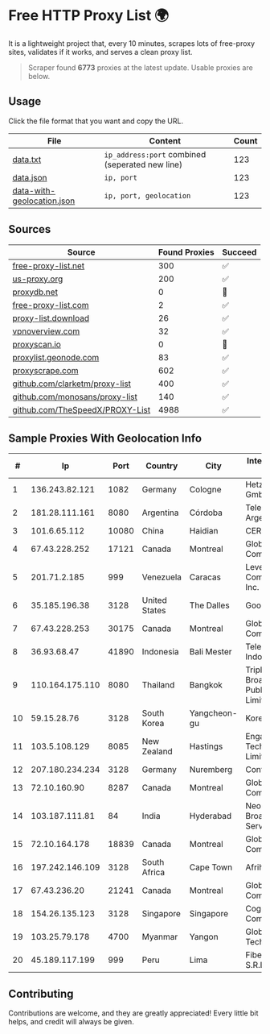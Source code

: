 
# Free HTTP Proxy List 🌍

It is a lightweight project that, every 10 minutes, scrapes lots of free-proxy sites, validates if it works, and serves a clean proxy list.


> Scraper found **6773** proxies at the latest update. Usable proxies are below.

## Usage

Click the file format that you want and copy the URL.


|File|Content|Count|
|----|-------|-----|
|[data.txt](https://raw.githubusercontent.com/themiralay/Proxy-List-World/master/data.txt)|`ip_address:port` combined (seperated new line)|123|
|[data.json](https://raw.githubusercontent.com/themiralay/Proxy-List-World/master/data.json)|`ip, port`|123|
|[data-with-geolocation.json](https://raw.githubusercontent.com/themiralay/Proxy-List-World/master/data-with-geolocation.json)|`ip, port, geolocation`|123|

## Sources

|Source|Found Proxies|Succeed|
|------|-------------|-------|
|[free-proxy-list.net](https://free-proxy-list.net)|300|✅|
|[us-proxy.org](https://www.us-proxy.org)|200|✅|
|[proxydb.net](http://proxydb.net)|0|🚫|
|[free-proxy-list.com](https://free-proxy-list.com/?page=&port=&type%5B%5D=http&type%5B%5D=https&up_time=0&search=Search)|2|✅|
|[proxy-list.download](https://www.proxy-list.download/HTTP)|26|✅|
|[vpnoverview.com](https://vpnoverview.com/privacy/anonymous-browsing/free-proxy-servers)|32|✅|
|[proxyscan.io](https://www.proxyscan.io)|0|🚫|
|[proxylist.geonode.com](https://proxylist.geonode.com/api/proxy-list?limit=300&page=1&sort_by=lastChecked&sort_type=desc&protocols=http,https)|83|✅|
|[proxyscrape.com](https://api.proxyscrape.com/v2/?request=displayproxies&protocol=http&timeout=10000&country=all&ssl=all&anonymity=all)|602|✅|
|[github.com/clarketm/proxy-list](https://raw.githubusercontent.com/clarketm/proxy-list/master/proxy-list-raw.txt)|400|✅|
|[github.com/monosans/proxy-list](https://raw.githubusercontent.com/monosans/proxy-list/main/proxies/http.txt)|140|✅|
|[github.com/TheSpeedX/PROXY-List](https://raw.githubusercontent.com/TheSpeedX/PROXY-List/master/http.txt)|4988|✅|


## Sample Proxies With Geolocation Info

|#|Ip|Port|Country|City|Internet Service Provider|
|-|--|----|-------|----|-------------------------|
|1|136.243.82.121|1082|Germany|Cologne|Hetzner Online GmbH|
|2|181.28.111.161|8080|Argentina|Córdoba|Telecom Argentina S.A|
|3|101.6.65.112|10080|China|Haidian|CERNET|
|4|67.43.228.252|17121|Canada|Montreal|GloboTech Communications|
|5|201.71.2.185|999|Venezuela|Caracas|Level 3 Communications, Inc.|
|6|35.185.196.38|3128|United States|The Dalles|Google LLC|
|7|67.43.228.253|30175|Canada|Montreal|GloboTech Communications|
|8|36.93.68.47|41890|Indonesia|Bali Mester|Telekomunikasi Indonesia|
|9|110.164.175.110|8080|Thailand|Bangkok|Triple T Broadband Public Company Limited|
|10|59.15.28.76|3128|South Korea|Yangcheon-gu|Korea Telecom|
|11|103.5.108.129|8085|New Zealand|Hastings|Engage Technology Limited|
|12|207.180.234.234|3128|Germany|Nuremberg|Contabo GmbH|
|13|72.10.160.90|8287|Canada|Montreal|GloboTech Communications|
|14|103.187.111.81|84|India|Hyderabad|Neolog Broadband Services|
|15|72.10.164.178|18839|Canada|Montreal|GloboTech Communications|
|16|197.242.146.109|3128|South Africa|Cape Town|Afrihost (Pty) Ltd|
|17|67.43.236.20|21241|Canada|Montreal|GloboTech Communications|
|18|154.26.135.123|3128|Singapore|Singapore|Cogent Communications|
|19|103.25.79.178|4700|Myanmar|Yangon|Global Technology Co|
|20|45.189.117.199|999|Peru|Lima|Fiber Digital S.R.L|



## Contributing

Contributions are welcome, and they are greatly appreciated! Every
little bit helps, and credit will always be given.

